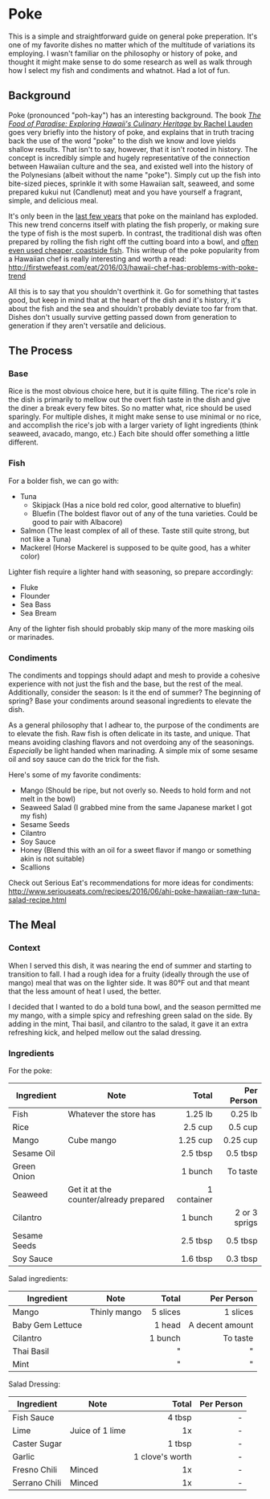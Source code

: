 # Poke

This is a simple and straightforward guide on general poke preperation. It's one of my favorite dishes no matter which of the multitude of variations its employing. I wasn't familiar on the philosophy or history of poke, and thought it might make sense to do some research as well as walk through how I select my fish and condiments and whatnot. Had a lot of fun.

## Background

Poke (pronounced "poh-kay") has an interesting background. The book [*The Food of Paradise: Exploring Hawaii's Culinary Heritage* by Rachel Lauden](https://play.google.com/store/books/details?id=ZnsTxepydfQC) goes very briefly into the history of poke, and explains that in truth tracing back the use of the word "poke" to the dish we know and love yields shallow results. That isn't to say, however, that it isn't rooted in history. The concept is incredibly simple and hugely representative of the connection between Hawaiian culture and the sea, and existed well into the history of the Polynesians (albeit without the name "poke"). Simply cut up the fish into bite-sized pieces, sprinkle it with some Hawaiian salt, seaweed, and some prepared kukui nut (Candlenut) meat and you have yourself a fragrant, simple, and delicious meal. 

It's only been in the [last few years](https://en.wikipedia.org/wiki/Poke_(fish_salad)#History) that poke on the mainland has exploded. This new trend concerns itself with plating the fish properly, or making sure the type of fish is the most superb. In contrast, the traditional dish was often prepared by rolling the fish right off the cutting board into a bowl, and [often even used cheaper, coastside fish](http://firstwefeast.com/eat/2016/03/hawaii-chef-has-problems-with-poke-trend). This writeup of the poke popularity from a Hawaiian chef is really interesting and worth a read: http://firstwefeast.com/eat/2016/03/hawaii-chef-has-problems-with-poke-trend

All this is to say that you shouldn't overthink it. Go for something that tastes good, but keep in mind that at the heart of the dish and it's history, it's about the fish and the sea and shouldn't probably deviate too far from that. Dishes don't usually survive getting passed down from generation to generation if they aren't versatile and delicious.

## The Process

### Base

Rice is the most obvious choice here, but it is quite filling. The rice's role in the dish is primarily to mellow out the overt fish taste in the dish and give the diner a break every few bites. So no matter what, rice should be used sparingly. For multiple dishes, it might make sense to use minimal or no rice, and accomplish the rice's job with a larger variety of light ingredients (think seaweed, avacado, mango, etc.) Each bite should offer something a little different. 

### Fish

For a bolder fish, we can go with:
- Tuna
    - Skipjack (Has a nice bold red color, good alternative to bluefin) 
    - Bluefin (The boldest flavor out of any of the tuna varieties. Could be good to pair with Albacore)
- Salmon (The least complex of all of these. Taste still quite strong, but not like a Tuna)
- Mackerel (Horse Mackerel is supposed to be quite good, has a whiter color)

Lighter fish require a lighter hand with seasoning, so prepare accordingly:
- Fluke
- Flounder
- Sea Bass
- Sea Bream

Any of the lighter fish should probably skip many of the more masking oils or marinades. 

### Condiments

The condiments and toppings should adapt and mesh to provide a cohesive experience with not just the fish and the base, but the rest of the meal. Additionally, consider the season: Is it the end of summer? The beginning of spring? Base your condiments around seasonal ingredients to elevate the dish. 

As a general philosophy that I adhear to, the purpose of the condiments are to elevate the fish. Raw fish is often delicate in its taste, and unique. That means avoiding clashing flavors and not overdoing any of the seasonings. _Especially_ be light handed when marinading. A simple mix of some sesame oil and soy sauce can do the trick for the fish.

Here's some of my favorite condiments:
- Mango (Should be ripe, but not overly so. Needs to hold form and not melt in the bowl)
- Seaweed Salad (I grabbed mine from the same Japanese market I got my fish)
- Sesame Seeds
- Cilantro
- Soy Sauce
- Honey (Blend this with an oil for a sweet flavor if mango or something akin is not suitable)
- Scallions

Check out Serious Eat's recommendations for more ideas for condiments: http://www.seriouseats.com/recipes/2016/06/ahi-poke-hawaiian-raw-tuna-salad-recipe.html

## The Meal

### Context

When I served this dish, it was nearing the end of summer and starting to transition to fall. I had a rough idea for a fruity (ideally through the use of mango) meal that was on the lighter side. It was 80°F out and that meant that the less amount of heat I used, the better. 

I decided that I wanted to do a bold tuna bowl, and the season permitted me my mango, with a simple spicy and refreshing green salad on the side. By adding in the mint, Thai basil, and cilantro to the salad, it gave it an extra refreshing kick, and helped mellow out the salad dressing.

### Ingredients

For the poke:  

| Ingredient | Note | Total | Per Person |
| ---------- | ---- | -----:| ----------:|
| Fish | Whatever the store has | 1.25 lb| 0.25 lb |
| Rice | | 2.5 cup | 0.5 cup |
| Mango | Cube mango | 1.25 cup | 0.25 cup |
| Sesame Oil | | 2.5 tbsp | 0.5 tbsp |
| Green Onion | | 1 bunch | To taste |
| Seaweed | Get it at the counter/already prepared | 1 container |
| Cilantro | | 1 bunch | 2 or 3 sprigs |
| Sesame Seeds | | 2.5 tbsp | 0.5 tbsp |
| Soy Sauce | | 1.6 tbsp | 0.3 tbsp |

Salad ingredients:  

| Ingredient | Note | Total | Per Person |
| ---------- | ---- | -----:| ----------:|
| Mango | Thinly mango | 5 slices | 1 slices |
| Baby Gem Lettuce | | 1 head | A decent amount |
| Cilantro | | 1 bunch | To taste |
| Thai Basil | | " | " |
| Mint | | " | " |

Salad Dressing:

| Ingredient | Note | Total | Per Person |
| ---------- | ---- | -----:| ----------:|
| Fish Sauce | | 4 tbsp | - |
| Lime | Juice of 1 lime | 1x | - |
| Caster Sugar | | 1 tbsp | - |
| Garlic | | 1 clove's worth | - |
| Fresno Chili | Minced | 1x | - |
| Serrano Chili | Minced | 1x | - |
